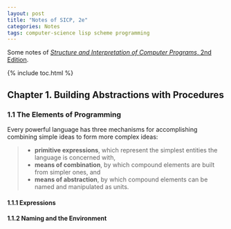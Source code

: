 ```yaml
---
layout: post
title: "Notes of SICP, 2e"
categories: Notes
tags: computer-science lisp scheme programming
---
```


Some notes of [*Structure and Interpretation of Computer Programs*, 2nd Edition](https://mitpress.mit.edu/sites/default/files/sicp/full-text/book/book.html).

{% include toc.html %}

## Chapter 1. Building Abstractions with Procedures

### 1.1 The Elements of Programming

Every powerful language has three mechanisms for accomplishing combining simple ideas to form more complex ideas:

> - **primitive expressions**, which represent the simplest entities the language is concerned with,
> - **means of combination**, by which compound elements are built from simpler ones, and
> - **means of abstraction**, by which compound elements can be named and manipulated as units.

#### 1.1.1 Expressions

#### 1.1.2 Naming and the Environment